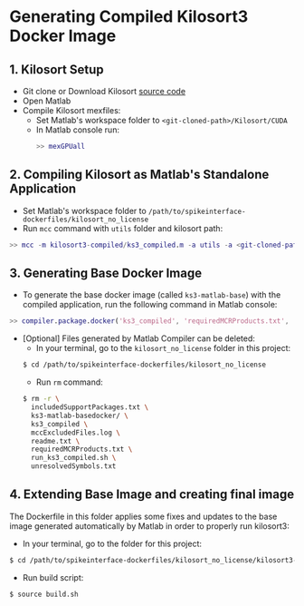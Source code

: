 # Generating Compiled Kilosort3 Docker Image

## 1. Kilosort Setup 
- Git clone or Download Kilosort [source code](https://github.com/MouseLand/Kilosort)
- Open Matlab
- Compile Kilosort mexfiles:
  - Set Matlab's workspace folder to `<git-cloned-path>/Kilosort/CUDA`
  - In Matlab console run:
    ```matlab
    >> mexGPUall
    ```

## 2. Compiling Kilosort as Matlab's Standalone Application
- Set Matlab's workspace folder to `/path/to/spikeinterface-dockerfiles/kilosort_no_license`
- Run `mcc` command with `utils` folder and kilosort path:
```matlab
>> mcc -m kilosort3-compiled/ks3_compiled.m -a utils -a <git-cloned-path>/Kilosort
```

## 3. Generating Base Docker Image
- To generate the base docker image (called `ks3-matlab-base`) with the compiled application, run the following command in Matlab console:
```matlab
>> compiler.package.docker('ks3_compiled', 'requiredMCRProducts.txt', 'ImageName', 'ks3-matlab-base')
```

- [Optional] Files generated by Matlab Compiler can be deleted:
  - In your terminal, go to the `kilosort_no_license` folder in this project:
  ```bash
  $ cd /path/to/spikeinterface-dockerfiles/kilosort_no_license
  ```
  - Run `rm` command:
  ```bash
  $ rm -r \
    includedSupportPackages.txt \
    ks3-matlab-basedocker/ \
    ks3_compiled \
    mccExcludedFiles.log \
    readme.txt \
    requiredMCRProducts.txt \
    run_ks3_compiled.sh \
    unresolvedSymbols.txt
  ```

## 4. Extending Base Image and creating final image

The Dockerfile in this folder applies some fixes and updates to the base image generated automatically by Matlab in order to properly run kilosort3:

- In your terminal, go to the folder for this project:
```bash
$ cd /path/to/spikeinterface-dockerfiles/kilosort_no_license/kilosort3-compiled
```

- Run build script:
```bash
$ source build.sh
```
